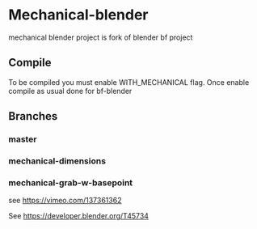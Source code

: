 # Mechanical-blender
mechanical blender project is fork of blender bf project

## Compile

To be compiled you must enable WITH_MECHANICAL flag. Once enable compile as usual done for bf-blender

## Branches

### master

### mechanical-dimensions

### mechanical-grab-w-basepoint

see https://vimeo.com/137361362

See https://developer.blender.org/T45734

